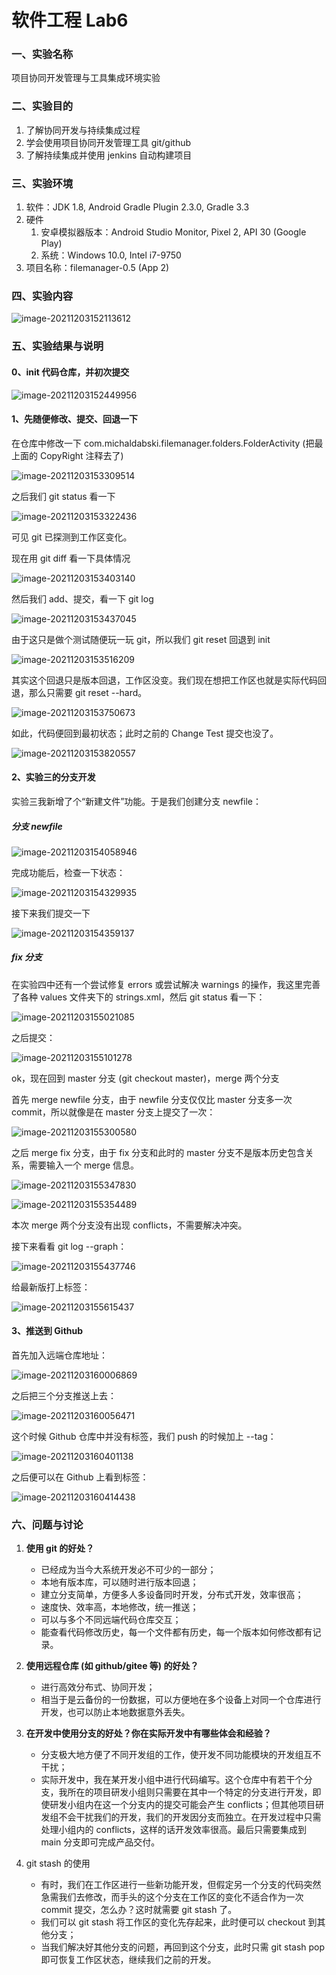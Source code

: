 # 软件工程 Lab6

### 一、实验名称

项目协同开发管理与工具集成环境实验



### 二、实验目的

1. 了解协同开发与持续集成过程
2. 学会使用项目协同开发管理工具 git/github
3. 了解持续集成并使用 jenkins 自动构建项目



### 三、实验环境

1. 软件：JDK 1.8, Android Gradle Plugin 2.3.0, Gradle 3.3
2. 硬件
   1. 安卓模拟器版本：Android Studio Monitor, Pixel 2, API 30 (Google Play)
   2. 系统：Windows 10.0, Intel i7-9750
3. 项目名称：filemanager-0.5 (App 2)



### 四、实验内容

![image-20211203152113612](./ref/image-20211203152113612.png)



### 五、实验结果与说明

#### 0、init 代码仓库，并初次提交

![image-20211203152449956](./ref/image-20211203152449956.png)

#### 1、先随便修改、提交、回退一下

在仓库中修改一下 com.michaldabski.filemanager.folders.FolderActivity (把最上面的 CopyRight 注释去了)

![image-20211203153309514](./ref/image-20211203153309514.png)

之后我们 git status 看一下

![image-20211203153322436](./ref/image-20211203153322436.png)

可见 git 已探测到工作区变化。

现在用 git diff 看一下具体情况

![image-20211203153403140](./ref/image-20211203153403140.png)

然后我们 add、提交，看一下 git log

![image-20211203153437045](./ref/image-20211203153437045.png)

由于这只是做个测试随便玩一玩 git，所以我们 git reset 回退到 init

![image-20211203153516209](./ref/image-20211203153516209.png)

其实这个回退只是版本回退，工作区没变。我们现在想把工作区也就是实际代码回退，那么只需要 git reset --hard。

![image-20211203153750673](./ref/image-20211203153750673.png)

如此，代码便回到最初状态；此时之前的 Change Test 提交也没了。

![image-20211203153820557](./ref/image-20211203153820557.png)



#### 2、实验三的分支开发

实验三我新增了个“新建文件”功能。于是我们创建分支 newfile：

##### 分支 newfile

![image-20211203154058946](./ref/image-20211203154058946.png)

完成功能后，检查一下状态：

![image-20211203154329935](./ref/image-20211203154329935.png)

接下来我们提交一下

![image-20211203154359137](./ref/image-20211203154359137.png)



##### fix 分支

在实验四中还有一个尝试修复 errors 或尝试解决 warnings 的操作，我这里完善了各种 values 文件夹下的 strings.xml，然后 git status 看一下：

![image-20211203155021085](./ref/image-20211203155021085.png)

之后提交：

![image-20211203155101278](./ref/image-20211203155101278.png)

ok，现在回到 master 分支 (git checkout master)，merge 两个分支

首先 merge newfile 分支，由于 newfile 分支仅仅比 master 分支多一次 commit，所以就像是在 master 分支上提交了一次：

![image-20211203155300580](./ref/image-20211203155300580.png)

之后 merge fix 分支，由于 fix 分支和此时的 master 分支不是版本历史包含关系，需要输入一个 merge 信息。

![image-20211203155347830](./ref/image-20211203155347830.png)

![image-20211203155354489](./ref/image-20211203155354489.png)

本次 merge 两个分支没有出现 conflicts，不需要解决冲突。

接下来看看 git log --graph：

![image-20211203155437746](./ref/image-20211203155437746.png)

给最新版打上标签：

![image-20211203155615437](./ref/image-20211203155615437.png)



#### 3、推送到 Github

首先加入远端仓库地址：

![image-20211203160006869](./ref/image-20211203160006869.png)

之后把三个分支推送上去：

![image-20211203160056471](./ref/image-20211203160056471.png)

这个时候 Github 仓库中并没有标签，我们 push 的时候加上 --tag：

![image-20211203160401138](./ref/image-20211203160401138.png)

之后便可以在 Github 上看到标签：

![image-20211203160414438](./ref/image-20211203160414438.png)





### 六、问题与讨论

1. **使用 git 的好处？**
   * 已经成为当今大系统开发必不可少的一部分；
   * 本地有版本库，可以随时进行版本回退；
   * 建立分支简单，方便多人多设备同时开发，分布式开发，效率很高；
   * 速度快、效率高，本地修改，统一推送；
   * 可以与多个不同远端代码仓库交互；
   * 能查看代码修改历史，每一个文件都有历史，每一个版本如何修改都有记录。

2. **使用远程仓库 (如 github/gitee 等) 的好处？**
   - 进行高效分布式、协同开发；
   - 相当于是云备份的一份数据，可以方便地在多个设备上对同一个仓库进行开发，也可以防止本地数据意外丢失。

3. **在开发中使用分支的好处？你在实际开发中有哪些体会和经验？**
   - 分支极大地方便了不同开发组的工作，使开发不同功能模块的开发组互不干扰；
   - 实际开发中，我在某开发小组中进行代码编写。这个仓库中有若干个分支，我所在的项目研发小组则只需要在其中一个特定的分支进行开发，即使研发小组内在这一个分支内的提交可能会产生 conflicts；但其他项目研发组不会干扰我们的开发，我们的开发因分支而独立。在开发过程中只需处理小组内的 conflicts，这样的话开发效率很高。最后只需要集成到 main 分支即可完成产品交付。
4. git stash 的使用
   - 有时，我们在工作区进行一些新功能开发，但假定另一个分支的代码突然急需我们去修改，而手头的这个分支在工作区的变化不适合作为一次 commit 提交，怎么办？这时就需要 git stash 了。
   - 我们可以 git stash 将工作区的变化先存起来，此时便可以 checkout 到其他分支；
   - 当我们解决好其他分支的问题，再回到这个分支，此时只需 git stash pop 即可恢复工作区状态，继续我们之前的开发。